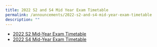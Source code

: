 ```yaml
---
title: 2022 S2 and S4 Mid Year Exam Timetable
permalink: /announcements/2022-s2-and-s4-mid-year-exam-timetable
description: ""
---
```

* [2022 S2 Mid-Year Exam Timetable](/files/Sec%202%20MYE%20Time%20Table%202022_FINAL_student.pdf)
* [2022 S4 Mid-Year Exam Timetable](/files/Sec%204%20MYE%20Time%20Table%202022_FINAL_student_aa%204Mar.pdf)